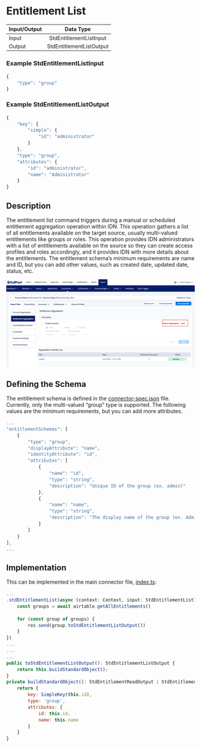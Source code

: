 # Entitlement List

| Input/Output |  Data Type                  |
|:-------------|:---------------------------:|
| Input        | StdEntitlementListInput       |
| Output       | StdEntitlementListOutput      |

### Example StdEntitlementListInput
```javascript
{
    "type": "group" 
}
```
### Example StdEntitlementListOutput
```javascript
{
    "key": {
        "simple": {
            "id": "administrator"
        }
    },
    "type": "group",
    "attributes": {
        "id": "administrator",
        "name": "Administrator"
    }
}
```
## Description

The entitlement list command triggers during a manual or scheduled entitlement aggregation operation within IDN. This operation gathers a list of all entitlements available on the target source, usually multi-valued entitlements like groups or roles. This operation provides IDN administrators with a list of entitlements available on the source so they can create access profiles and roles accordingly, and it provides IDN with more details about the entitlements. The entitlement schema’s minimum requirements are name and ID, but you can add other values, such as created date, updated date, status, etc.

![Discover Schema 4](../../img/custom_connectors/commands/entitlement_list/entitlement_list_idn.png)

## Defining the Schema
The entitlement schema is defined in the [connector-spec.json](https://github.com/sailpoint-oss/airtable-example-connector/blob/main/connector-spec.json) file. Currently, only the multi-valued “group” type is supported. The following values are the minimum requirements, but you can add more attributes.

```javascript
...
"entitlementSchemas": [
	{
		"type": "group",
		"displayAttribute": "name",
		"identityAttribute": "id",
		"attributes": [
			{
				"name": "id",
				"type": "string",
				"description": "Unique ID of the group (ex. admin)"
			},
			{
				"name": "name",
				"type": "string",
				"description": "The display name of the group (ex. Admin)"
			}
		]
	}
],
...
```

## Implementation
This can be implemented in the main connector file, [index.ts](https://github.com/sailpoint-oss/airtable-example-connector/blob/main/src/index.ts):  

```javascript
...
.stdEntitlementList(async (context: Context, input: StdEntitlementListInput, res: Response<StdEntitlementListOutput>) => {
    const groups = await airtable.getAllEntitlements()

    for (const group of groups) {
        res.send(group.toStdEntitlementListOutput())
    }
})
...
...
...
public toStdEntitlementListOutput(): StdEntitlementListOutput {
    return this.buildStandardObject();
}
private buildStandardObject(): StdEntitlementReadOutput | StdEntitlementListOutput {
    return {
        key: SimpleKey(this.id),
        type: 'group',
        attributes: {
            id: this.id,
            name: this.name
        }
    }
}
```